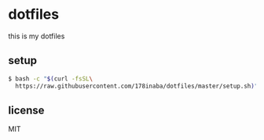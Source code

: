 # dotfiles

this is my dotfiles

## setup

```sh
$ bash -c "$(curl -fsSL\
  https://raw.githubusercontent.com/178inaba/dotfiles/master/setup.sh)"
```

## license

MIT
